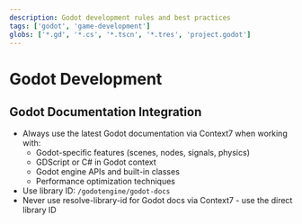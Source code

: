 ```yaml
---
description: Godot development rules and best practices
tags: ['godot', 'game-development']
globs: ['*.gd', '*.cs', '*.tscn', '*.tres', 'project.godot']
---
```


# Godot Development

## Godot Documentation Integration

- Always use the latest Godot documentation via Context7 when working with:
  - Godot-specific features (scenes, nodes, signals, physics)
  - GDScript or C# in Godot context
  - Godot engine APIs and built-in classes
  - Performance optimization techniques
- Use library ID: `/godotengine/godot-docs`
- Never use resolve-library-id for Godot docs via Context7 - use the direct library ID
